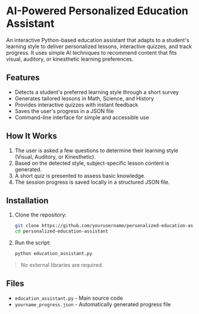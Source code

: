 # AI-Powered Personalized Education Assistant

An interactive Python-based education assistant that adapts to a student's learning style to deliver personalized lessons, interactive quizzes, and track progress. It uses simple AI techniques to recommend content that fits visual, auditory, or kinesthetic learning preferences.

## Features

- Detects a student's preferred learning style through a short survey
- Generates tailored lessons in Math, Science, and History
- Provides interactive quizzes with instant feedback
- Saves the user's progress in a JSON file
- Command-line interface for simple and accessible use

## How It Works

1. The user is asked a few questions to determine their learning style (Visual, Auditory, or Kinesthetic).
2. Based on the detected style, subject-specific lesson content is generated.
3. A short quiz is presented to assess basic knowledge.
4. The session progress is saved locally in a structured JSON file.

## Installation

1. Clone the repository:
   ```bash
   git clone https://github.com/yourusername/personalized-education-assistant.git
   cd personalized-education-assistant
   ```

2. Run the script:
   ```bash
   python education_assistant.py
   ```

> No external libraries are required.


## Files

- `education_assistant.py` - Main source code
- `yourname_progress.json` - Automatically generated progress file
